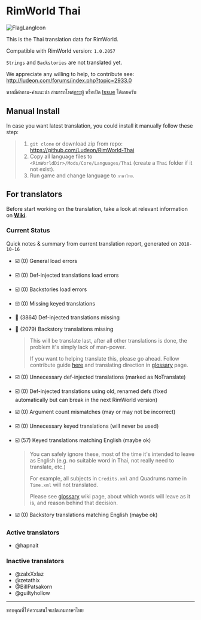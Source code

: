 # RimWorld Thai

![FlagLangIcon](https://raw.githubusercontent.com/Ludeon/RimWorld-Thai/master/LangIcon.png)

This is the Thai translation data for RimWorld.

Compatible with RimWorld version: `1.0.2057`

`Strings` and `Backstories` are not translated yet.

We appreciate any willing to help, to contribute see: http://ludeon.com/forums/index.php?topic=2933.0

หากมีคำถาม-คำแนะนำ สามารถโพส[กระทู้](https://ludeon.com/forums/index.php?topic=45589.0) หรือเปิด [Issue](https://github.com/Ludeon/RimWorld-Thai/issues) ได้เลยครับ

## Manual Install

In case you want latest translation, you could install it manually follow these step:

> 1. `git clone` or download zip from repo: https://github.com/Ludeon/RimWorld-Thai
> 2. Copy all language files to `<RimWorldDir>/Mods/Core/Languages/Thai` (create a `Thai` folder if it not exist).
> 3. Run game and change language to `ภาษาไทย`.

## For translators

Before start working on the translation, take a look at relevant information on [**Wiki**](https://github.com/Ludeon/RimWorld-Thai/wiki).

### Current Status

Quick notes & summary from current translation report, generated on `2018-10-16`

* ☑️ (0) General load errors
* ️️☑️ (0) Def-injected translations load errors
* ☑️ (0) Backstories load errors
* ☑️ (0) Missing keyed translations
* 🔲 (3864) Def-injected translations missing
* 🔲 (2079) Backstory translations missing
  > This will be translate last, after all other translations is done, the problem it's simply lack of man-power.
  > 
  > If you want to helping translate this, please go ahead. Follow contribute guide [here](http://ludeon.com/forums/index.php?topic=2933.0) and translating direction in [glossary](https://github.com/Ludeon/RimWorld-Thai/wiki/Glossary) page.

* ☑️ (0) Unnecessary def-injected translations (marked as NoTranslate)
* ☑️ (0) Def-injected translations using old, renamed defs (fixed automatically but can break in the next RimWorld version)
* ☑️ (0) Argument count mismatches (may or may not be incorrect)
* ☑️ (0) Unnecessary keyed translations (will never be used)
* ☑️ (57) Keyed translations matching English (maybe ok)
  > You can safely ignore these, most of the time it's intended to leave as English (e.g. no suitable word in Thai, not really need to translate, etc.)
  >
  > For example, all subjects in `Credits.xml` and Quadrums name in `Time.xml` will not translated.
  >
  > Please see [glossary](https://github.com/Ludeon/RimWorld-Thai/wiki/Glossary) wiki page, about which words will leave as it is, and reason behind that decision.
  
* ☑️ (0) Backstory translations matching English (maybe ok)

### Active translators
- @hapnait

### Inactive translators
- @zalxXxlaz
- @zetathix
- @BillPatsakorn
- @guiltyhollow

------------------------------------

ขอบคุณที่ให้ความสนใจแปลเกมภาษาไทย